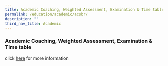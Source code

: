 ```yaml
---
title: Academic Coaching, Weighted Assessment, Examination & Time table
permalink: /education/academic/acsbr/
description: ""
third_nav_title: Academic
---
```

### **Academic Coaching, Weighted Assessment, Examination & Time table**

click [here](https://sites.google.com/moe.edu.sg/acsbr-academic-matters) for more information

